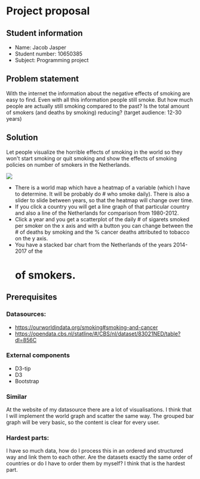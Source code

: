 # Project proposal


## Student information
- Name: Jacob Jasper
- Student number: 10650385
- Subject: Programming project

## Problem statement

 With the internet the information about the negative effects of smoking are
 easy to find. Even with all this information people still smoke. But how
 much people are actually still smoking compared to the past? Is the total amount
 of smokers (and deaths by smoking) reducing? (target audience: 12-30 years)

## Solution

Let people visualize the horrible effects of smoking in the world so they won't
start smoking or quit smoking and show the effects of smoking policies on number
of smokers in the Netherlands.

![](doc/sketsch2.jpeg)

- There is a world map which have a heatmap of a variable (which I have to
  determine. It will be probably do # who smoke daily). There is also a slider
  to slide between years, so that the heatmap will change over time.
- If you click a country you will get a line graph of that particular country and
  also a line of the Netherlands for comparison from 1980-2012.
- Click a year and you get a scatterplot of the daily # of sigarets smoked per
  smoker on the x axis and with a button you can change between the # of deaths
  by smoking and the % cancer deaths attributed to tobacco on the y axis.
- You have a stacked bar chart from the Netherlands of the years 2014-2017 of the
  # of smokers.

## Prerequisites


### Datasources:
  - https://ourworldindata.org/smoking#smoking-and-cancer
  - https://opendata.cbs.nl/statline/#/CBS/nl/dataset/83021NED/table?dl=856C

### External components
- D3-tip
- D3
- Bootstrap

### Similar
At the website of my datasource there are a lot of visualisations. I think
that I will implement the world graph and scatter the same way. The grouped bar
graph will be very basic, so the content is clear for every user.

### Hardest parts:
I have so much data, how do I process this in an ordered and
structured way and link them to each other. Are the datasets exactly the same order
of countries or do I have to order them by myself? I think that is the hardest part.

